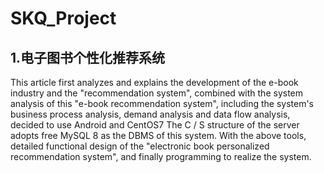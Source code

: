 # SKQ_Project
## 1.电子图书个性化推荐系统
This article first analyzes and explains the development of the e-book industry and the "recommendation system", combined with the system analysis of this "e-book recommendation system", including the system's business process analysis, demand analysis and data flow analysis, decided to use Android and CentOS7 The C / S structure of the server adopts free MySQL 8 as the DBMS of this system. With the above tools, detailed functional design of the "electronic book personalized recommendation system", and finally programming to realize the system.
